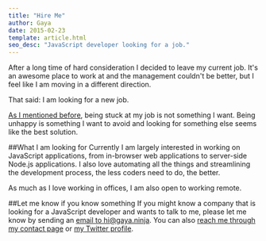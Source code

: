 ```yaml
---
title: "Hire Me"
author: Gaya
date: 2015-02-23
template: article.html
seo_desc: "JavaScript developer looking for a job."
---
```


After a long time of hard consideration I decided to leave my current job. It's an awesome place to work at and the
management couldn't be better, but I feel like I am moving in a different direction.

That said: I am looking for a new job.

<span class="more"></span>

[As I mentioned before](/articles/stuck-at-your-web-development-job-break-your-routine/), being stuck at my job is not
something I want. Being unhappy is something I want to avoid and looking for something else seems like the best solution.

##What I am looking for
Currently I am largely interested in working on JavaScript applications, from in-browser web applications to server-side
Node.js applications. I also love automating all the things and streamlining the development process, the less coders
need to do, the better.

As much as I love working in offices, I am also open to working remote.

##Let me know if you know something
If you might know a company that is looking for a JavaScript developer and wants to talk to me, please let me know by
sending an [email to hi@gaya.ninja](mailto:hi@gaya.ninja). You can also [reach me through my contact page](/contact) or
[my Twitter profile](https://twitter.com/GayaNinja).